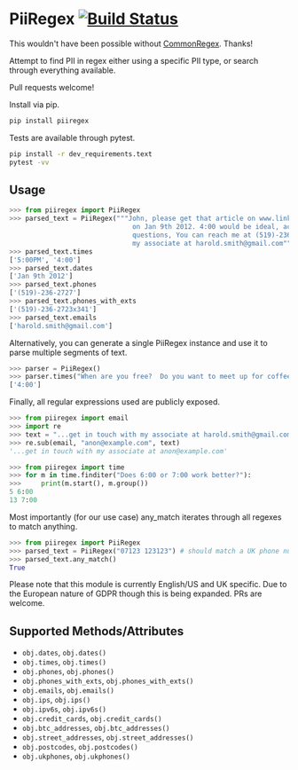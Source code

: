 # PiiRegex  [![Build Status](https://travis-ci.org/Poogles/piiregex.svg?branch=master)](https://travis-ci.org/Poogles/piiregex)

This wouldn't have been possible without [CommonRegex](https://github.com/madisonmay/CommonRegex).  Thanks!

Attempt to find PII in regex either using a specific PII type, or search through
everything available.

Pull requests welcome!

Install via pip.
```sh
pip install piiregex
```


Tests are available through pytest.

```sh
pip install -r dev_requirements.text
pytest -vv
```


Usage
------

```python    
>>> from piiregex import PiiRegex
>>> parsed_text = PiiRegex("""John, please get that article on www.linkedin.com to me by 5:00PM 
                               on Jan 9th 2012. 4:00 would be ideal, actually. If you have any 
                               questions, You can reach me at (519)-236-2723x341 or get in touch with
                               my associate at harold.smith@gmail.com""")
>>> parsed_text.times
['5:00PM', '4:00']
>>> parsed_text.dates
['Jan 9th 2012']
>>> parsed_text.phones
['(519)-236-2727']
>>> parsed_text.phones_with_exts
['(519)-236-2723x341']
>>> parsed_text.emails
['harold.smith@gmail.com']
```
    
Alternatively, you can generate a single PiiRegex instance and use it to parse multiple segments of text.

```python
>>> parser = PiiRegex()
>>> parser.times("When are you free?  Do you want to meet up for coffee at 4:00?")
['4:00']
```
    
Finally, all regular expressions used are publicly exposed. 

```python
>>> from piiregex import email
>>> import re
>>> text = "...get in touch with my associate at harold.smith@gmail.com"
>>> re.sub(email, "anon@example.com", text)
'...get in touch with my associate at anon@example.com'
```

```python
>>> from piiregex import time
>>> for m in time.finditer("Does 6:00 or 7:00 work better?"):
>>>     print(m.start(), m.group())
5 6:00 
13 7:00 
```

Most importantly (for our use case) any_match iterates through all regexes to
match anything.

```python
>>> from piiregex import PiiRegex
>>> parsed_text = PiiRegex("07123 123123") # should match a UK phone number. 
>>> parsed_text.any_match()
True
```

Please note that this module is currently English/US and UK specific.  Due to
the European nature of GDPR though this is being expanded.  PRs are welcome.


Supported Methods/Attributes
-----------------------------

  - `obj.dates`, `obj.dates()`
  - `obj.times`, `obj.times()`
  - `obj.phones`, `obj.phones()`
  - `obj.phones_with_exts`, `obj.phones_with_exts()`
  - `obj.emails`, `obj.emails()`
  - `obj.ips`, `obj.ips()`
  - `obj.ipv6s`, `obj.ipv6s()`
  - `obj.credit_cards`, `obj.credit_cards()`
  - `obj.btc_addresses`, `obj.btc_addresses()`
  - `obj.street_addresses`, `obj.street_addresses()`
  - `obj.postcodes`, `obj.postcodes()`
  - `obj.ukphones`, `obj.ukphones()`
